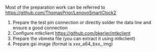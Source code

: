 Most of the preparation work can be referred to https://github.com/ThomasPrior/LenovoSmartClock2
1. Prepare the test pin connection or directly solder the data line and ensure a good connection
2. Configure mtkclient https://github.com/bkerler/mtkclient
3. Prepare the vbmeta file (you can extract it using mtkclient)
4. Prepare gsi image (format is xxx_a64_bxx_.img)
